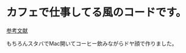 # カフェで仕事してる風のコードです。
[参考文献](https://qiita.com/3S_Laboo/items/660883a0184dabaea65b)

もちろんスタバでMac開いてコーヒー飲みながらドヤ顔で作りました。

